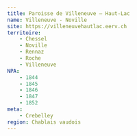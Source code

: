 ```yaml
---
title: Paroisse de Villeneuve – Haut-Lac
name: Villeneuve - Noville
site: https://villeneuvehautlac.eerv.ch
territoire:
    - Chessel
    - Noville
    - Rennaz
    - Roche
    - Villeneuve
NPA:
    - 1844
    - 1845
    - 1846
    - 1847
    - 1852
meta:
    - Crebelley
region: Chablais vaudois
---
```

